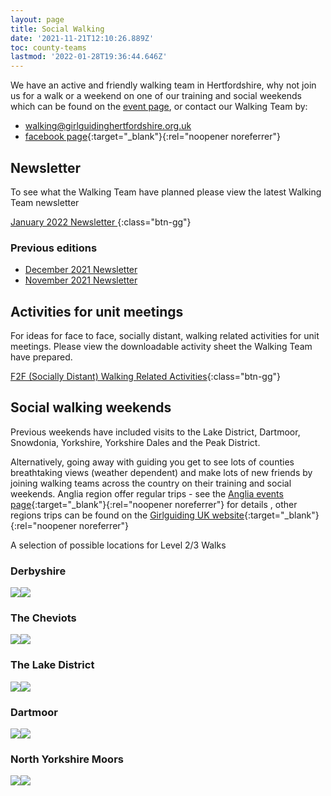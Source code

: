 ```yaml
---
layout: page
title: Social Walking
date: '2021-11-21T12:10:26.889Z'
toc: county-teams
lastmod: '2022-01-28T19:36:44.646Z'
---
```


We have an active and friendly walking team in Hertfordshire, why not join us for a walk or a weekend on one of our training and social weekends which can be found on the [event page](/events/), or contact our Walking Team by:
- <i class="fa fa-envelope"></i> <walking@girlguidinghertfordshire.org.uk>
- <i class="fa fa-facebook-official"></i> [facebook page](https://www.facebook.com/hertsguideswalkingteam){:target="_blank"}{:rel="noopener noreferrer"}

## Newsletter
To see what the Walking Team have planned please view the latest Walking Team newsletter

[January 2022 Newsletter <i class="fa fa-download"></i>](/assets/docs/2022/walking-team-jan-2022-newsletter.docx){:class="btn-gg"}

### Previous editions
- [December 2021 Newsletter <i class="fa fa-download"></i>](/assets/docs/walking-team-december-2021-newsletter.docx)
- [November 2021 Newsletter <i class="fa fa-download"></i>](/assets/docs/walking-team-november-2021-newsletter.docx)

## Activities for unit meetings
For ideas for face to face, socially distant, walking related activities for unit meetings.  Please view the downloadable activity sheet the Walking Team have prepared.

[F2F (Socially Distant) Walking Related Activities](/wp-content/uploads/2021/05/F2F-Socially-Distant-Walking-Related-Activities.pdf){:class="btn-gg"}

## Social walking weekends
Previous weekends have included visits to the Lake District, Dartmoor, Snowdonia, Yorkshire, Yorkshire Dales and the Peak District.

Alternatively, going away with guiding you get to see lots of counties breathtaking views (weather dependent) and  make lots of new friends by joining walking teams across the country on their training and social weekends.  Anglia region offer regular trips - see the [Anglia events page](https://www.girlguiding-anglia.org.uk/events){:target="_blank"}{:rel="noopener noreferrer"} for details , other regions trips can be found on the [Girlguiding UK website](https://www.girlguiding.org.uk/what-we-do/events-and-opportunities/event-and-opportunity-finder/walking-courses/){:target="_blank"}{:rel="noopener noreferrer"}

A selection of possible locations for Level 2/3 Walks

### Derbyshire

![](/assets/images/2021/11/derbyshire1.jpg)![](/assets/images/2021/11/derbyshire2.jpg)

### The Cheviots

![](/assets/images/2021/11/cheviots1.jpg)![](/assets/images/2021/11/cheviots2.jpg)

### The Lake District

![](/assets/images/2021/11/lake-district1.jpg)![](/assets/images/2021/11/lake-district2.jpg)

### Dartmoor

![](/assets/images/2021/11/dartmoor1.jpg)![](/assets/images/2021/11/dartmoor2.jpg)

### North Yorkshire Moors

![](/assets/images/2021/11/nymoors1.jpg)![](/assets/images/2021/11/nymoors2.jpg)
